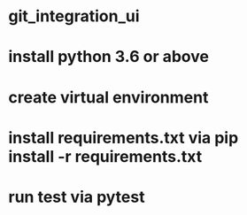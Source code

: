 # git_integration_ui
# install python 3.6 or above
# create virtual environment
# install requirements.txt via pip install -r requirements.txt
# run test via pytest
